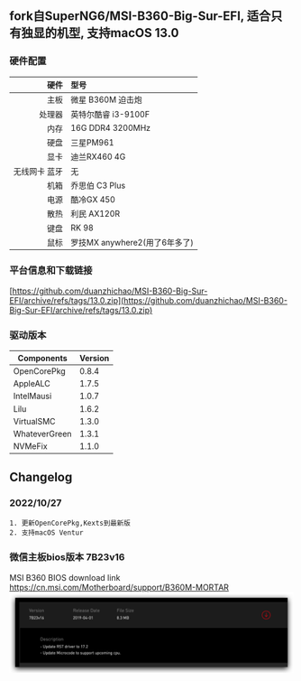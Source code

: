 ## fork自SuperNG6/MSI-B360-Big-Sur-EFI, 适合只有独显的机型, 支持macOS 13.0


### 硬件配置

|            硬件 | 型号                                                   | 
|---------------:|:-------------------------------------------------------|
|            主板 | 微星 B360M 迫击炮                                       |
|          处理器 | 英特尔酷睿 i3-9100F                                     |
|            内存 | 16G DDR4 3200MHz                                      |
|            硬盘 | 三星PM961                                              |
|            显卡 | 迪兰RX460 4G                                           |
|    无线网卡 蓝牙 | 无                                                     |
|           机箱  | 乔思伯 C3 Plus                                         |
|           电源  | 酷冷GX 450                                             |
|            散热 | 利民 AX120R                                            |
|            键盘 | RK 98                                                  |
|            鼠标 | 罗技MX anywhere2(用了6年多了)                            |


### 平台信息和下载链接
[https://github.com/duanzhichao/MSI-B360-Big-Sur-EFI/archive/refs/tags/13.0.zip](https://github.com/duanzhichao/MSI-B360-Big-Sur-EFI/archive/refs/tags/13.0.zip)

### 驱动版本

| Components    | Version               |
| ------------- | --------------------- |
| OpenCorePkg   | 0.8.4                 | 
| AppleALC      | 1.7.5                 | 
| IntelMausi    | 1.0.7                 | 
| Lilu          | 1.6.2                 | 
| VirtualSMC    | 1.3.0                  | 
| WhateverGreen | 1.3.1                 | 
| NVMeFix       | 1.1.0                 | 
    

## Changelog
### 2022/10/27
    1. 更新OpenCorePkg,Kexts到最新版
    2. 支持macOS Ventur

### 微信主板bios版本 7B23v16
MSI B360 BIOS download link https://cn.msi.com/Motherboard/support/B360M-MORTAR
![示例图片加载失败](https://raw.githubusercontent.com/SuperNG6/pic/master/Hackintosh%20images/BIOS.png)

